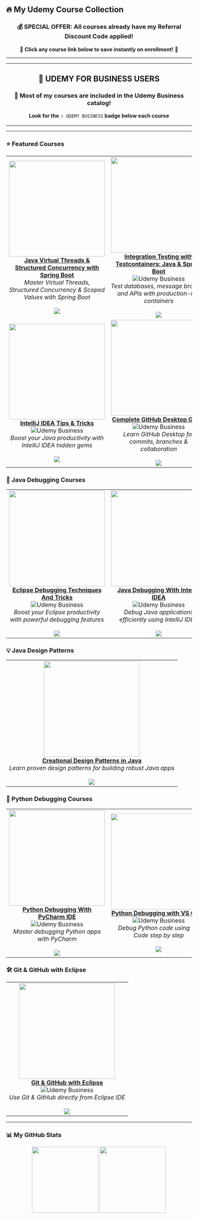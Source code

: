 ## 🔥 My Udemy Course Collection

<div align="center">

### 💰 **SPECIAL OFFER:** All courses already have my **Referral Discount Code** applied!
🎉 **Click any course link below to save instantly on enrollment!** 🎉

</div>

---

---

<div align="center">

## 💼 **UDEMY FOR BUSINESS USERS**

### 🎯 Most of my courses are included in the **Udemy Business** catalog!

**Look for the** `⭐ UDEMY BUSINESS` **badge below each course**

</div>

---

---

### ⭐ Featured Courses

<table>
  <tr>
    <td align="center">
      <a href="https://www.udemy.com/course/java-virtual-threads-structured-concurrency-with-spring-boot/?referralCode=078836F584A59839FE03">
        <img src="https://img-c.udemycdn.com/course/480x270/6688129_bd51.jpg" width="260">
        <br/><b>Java Virtual Threads & Structured Concurrency with Spring Boot</b>
      </a>
      <br/><i>Master Virtual Threads, Structured Concurrency & Scoped Values with Spring Boot</i>
      <br/><br/>
      <a href="https://www.udemy.com/course/java-virtual-threads-structured-concurrency-with-spring-boot/?referralCode=078836F584A59839FE03">
        <img src="https://img.shields.io/badge/Udemy-Enroll%20with%20Discount-brightgreen?style=for-the-badge&logo=udemy">
      </a>
    </td>
    <td align="center">
      <a href="https://www.udemy.com/course/testcontainers-integration-testing-java-spring-boot/?referralCode=CEC06C6B9D955E06D232">
        <img src="https://img-c.udemycdn.com/course/480x270/6525217_8d18_2.jpg" width="260">
        <br/><b>Integration Testing with Testcontainers: Java & Spring Boot</b>
      </a>
      <br/><img src="https://img.shields.io/badge/⭐_UDEMY_BUSINESS-5624d0?style=flat&logoColor=white" alt="Udemy Business">
      <br/><i>Test databases, message brokers, and APIs with production-like containers</i>
      <br/><br/>
      <a href="https://www.udemy.com/course/testcontainers-integration-testing-java-spring-boot/?referralCode=CEC06C6B9D955E06D232">
        <img src="https://img.shields.io/badge/Udemy-Enroll%20with%20Discount-brightgreen?style=for-the-badge&logo=udemy">
      </a>
    </td>
  </tr>
  <tr>
    <td align="center">
      <a href="https://www.udemy.com/course/intellij-idea-tips-tricks-boost-your-java-productivity/?referralCode=441FDCE063FD6C283079">
        <img src="https://img-c.udemycdn.com/course/480x270/6180669_7726.jpg" width="260">
        <br/><b>IntelliJ IDEA Tips & Tricks</b>
      </a>
      <br/><img src="https://img.shields.io/badge/⭐_UDEMY_BUSINESS-5624d0?style=flat&logoColor=white" alt="Udemy Business">
      <br/><i>Boost your Java productivity with IntelliJ IDEA hidden gems</i>
      <br/><br/>
      <a href="https://www.udemy.com/course/intellij-idea-tips-tricks-boost-your-java-productivity/?referralCode=441FDCE063FD6C283079">
        <img src="https://img.shields.io/badge/Udemy-Enroll%20with%20Discount-brightgreen?style=for-the-badge&logo=udemy">
      </a>
    </td>
    <td align="center">
      <a href="https://www.udemy.com/course/getting-started-with-github-desktop/?referralCode=B4D4C06F2EE5EF0DA450">
        <img src="https://img-c.udemycdn.com/course/480x270/6112307_3b4e_2.jpg" width="260">
        <br/><b>Complete GitHub Desktop Guide</b>
      </a>
      <br/><img src="https://img.shields.io/badge/⭐_UDEMY_BUSINESS-5624d0?style=flat&logoColor=white" alt="Udemy Business">
      <br/><i>Learn GitHub Desktop for commits, branches & collaboration</i>
      <br/><br/>
      <a href="https://www.udemy.com/course/getting-started-with-github-desktop/?referralCode=B4D4C06F2EE5EF0DA450">
        <img src="https://img.shields.io/badge/Udemy-Enroll%20with%20Discount-brightgreen?style=for-the-badge&logo=udemy">
      </a>
    </td>
  </tr>
</table>

### 🧩 Java Debugging Courses

<table>
  <tr>
    <td align="center">
      <a href="https://www.udemy.com/course/eclipse-debugging-techniques-and-tricks/?referralCode=50C340E2FEFC3F486AD6">
        <img src="https://img-c.udemycdn.com/course/480x270/417118_3afa_4.jpg" width="260">
        <br/><b>Eclipse Debugging Techniques And Tricks</b>
      </a>
      <br/><img src="https://img.shields.io/badge/⭐_UDEMY_BUSINESS-5624d0?style=flat&logoColor=white" alt="Udemy Business">
      <br/><i>Boost your Eclipse productivity with powerful debugging features</i>
      <br/><br/>
      <a href="https://www.udemy.com/course/eclipse-debugging-techniques-and-tricks/?referralCode=50C340E2FEFC3F486AD6">
        <img src="https://img.shields.io/badge/Udemy-Enroll%20with%20Discount-brightgreen?style=for-the-badge&logo=udemy">
      </a>
    </td>
    <td align="center">
      <a href="https://www.udemy.com/course/java-debugging-with-intellij-idea/?referralCode=FDEFCC7D8AE9656DA7F0">
        <img src="https://img-c.udemycdn.com/course/480x270/2608314_47e4.jpg" width="260">
        <br/><b>Java Debugging With IntelliJ IDEA</b>
      </a>
      <br/><img src="https://img.shields.io/badge/⭐_UDEMY_BUSINESS-5624d0?style=flat&logoColor=white" alt="Udemy Business">
      <br/><i>Debug Java applications efficiently using IntelliJ IDEA</i>
      <br/><br/>
      <a href="https://www.udemy.com/course/java-debugging-with-intellij-idea/?referralCode=FDEFCC7D8AE9656DA7F0">
        <img src="https://img.shields.io/badge/Udemy-Enroll%20with%20Discount-brightgreen?style=for-the-badge&logo=udemy">
      </a>
    </td>
    <td align="center">
      <a href="https://www.udemy.com/course/java-debugging-with-visual-studio-code-the-ultimate-guide/?referralCode=EC47F1AFB1B64D7991F1">
        <img src="https://img-c.udemycdn.com/course/480x270/5029852_d692_3.jpg" width="260">
        <br/><b>Java Debugging using VS Code</b>
      </a>
      <br/><img src="https://img.shields.io/badge/⭐_UDEMY_BUSINESS-5624d0?style=flat&logoColor=white" alt="Udemy Business">
      <br/><i>Learn to debug Java apps with VS Code's lightweight tools</i>
      <br/><br/>
      <a href="https://www.udemy.com/course/java-debugging-with-visual-studio-code-the-ultimate-guide/?referralCode=EC47F1AFB1B64D7991F1">
        <img src="https://img.shields.io/badge/Udemy-Enroll%20with%20Discount-brightgreen?style=for-the-badge&logo=udemy">
      </a>
    </td>
  </tr>
</table>

### 💡 Java Design Patterns

<table>
  <tr>
    <td align="center">
      <a href="https://www.udemy.com/course/design-patterns-in-javacreational/?referralCode=749F487E67E5AFF726BE">
        <img src="https://img-c.udemycdn.com/course/480x270/779796_5770_2.jpg" width="260">
        <br/><b>Creational Design Patterns in Java</b>
      </a>
      <br/><i>Learn proven design patterns for building robust Java apps</i>
      <br/><br/>
      <a href="https://www.udemy.com/course/design-patterns-in-javacreational/?referralCode=749F487E67E5AFF726BE">
        <img src="https://img.shields.io/badge/Udemy-Enroll%20with%20Discount-brightgreen?style=for-the-badge&logo=udemy">
      </a>
    </td>
  </tr>
</table>

### 🧪 Python Debugging Courses

<table>
  <tr>
    <td align="center">
      <a href="https://www.udemy.com/course/learn-python-debugging-with-pycharm-ide/?referralCode=0F22D6CC437E868C90F3">
        <img src="https://img-c.udemycdn.com/course/480x270/4840890_12a3_2.jpg" width="260">
        <br/><b>Python Debugging With PyCharm IDE</b>
      </a>
      <br/><img src="https://img.shields.io/badge/⭐_UDEMY_BUSINESS-5624d0?style=flat&logoColor=white" alt="Udemy Business">
      <br/><i>Master debugging Python apps with PyCharm</i>
      <br/><br/>
      <a href="https://www.udemy.com/course/learn-python-debugging-with-pycharm-ide/?referralCode=0F22D6CC437E868C90F3">
        <img src="https://img.shields.io/badge/Udemy-Enroll%20with%20Discount-brightgreen?style=for-the-badge&logo=udemy">
      </a>
    </td>
    <td align="center">
      <a href="https://www.udemy.com/course/python-debugging-with-visual-studio-code/?referralCode=945180A5765D7A2BDDCC">
        <img src="https://img-c.udemycdn.com/course/480x270/5029842_d36f.jpg" width="260">
        <br/><b>Python Debugging with VS Code</b>
      </a>
      <br/><img src="https://img.shields.io/badge/⭐_UDEMY_BUSINESS-5624d0?style=flat&logoColor=white" alt="Udemy Business">
      <br/><i>Debug Python code using VS Code step by step</i>
      <br/><br/>
      <a href="https://www.udemy.com/course/python-debugging-with-visual-studio-code/?referralCode=945180A5765D7A2BDDCC">
        <img src="https://img.shields.io/badge/Udemy-Enroll%20with%20Discount-brightgreen?style=for-the-badge&logo=udemy">
      </a>
    </td>
    <td align="center">
      <a href="https://www.udemy.com/course/get-started-with-python-debugging-in-visual-studio-code">
        <img src="https://img-c.udemycdn.com/course/480x270/6412275_a17d.jpg" width="260">
        <br/><b>Python Debugging in VS Code (Free)</b>
      </a>
      <br/><i>Quick start to Python debugging with VS Code</i>
      <br/><br/>
      <a href="https://www.udemy.com/course/get-started-with-python-debugging-in-visual-studio-code">
        <img src="https://img.shields.io/badge/View Free Course-blue?style=for-the-badge&logo=udemy">
      </a>
    </td>
  </tr>
</table>

### 🛠 Git & GitHub with Eclipse

<table>
  <tr>
    <td align="center">
      <a href="https://www.udemy.com/course/learn-to-use-git-and-github-with-eclipse-a-complete-guide/?referralCode=9447DB0956D60946A217">
        <img src="https://img-c.udemycdn.com/course/480x270/3369428_995b.jpg" width="260">
        <br/><b>Git & GitHub with Eclipse</b>
      </a>
      <br/><img src="https://img.shields.io/badge/⭐_UDEMY_BUSINESS-5624d0?style=flat&logoColor=white" alt="Udemy Business">
      <br/><i>Use Git & GitHub directly from Eclipse IDE</i>
      <br/><br/>
      <a href="https://www.udemy.com/course/learn-to-use-git-and-github-with-eclipse-a-complete-guide/?referralCode=9447DB0956D60946A217">
        <img src="https://img.shields.io/badge/Udemy-Enroll%20with%20Discount-brightgreen?style=for-the-badge&logo=udemy">
      </a>
    </td>
  </tr>
</table>

---

### 📊 My GitHub Stats

<p align="center">
  <img height="180em" src="https://github-readme-stats.vercel.app/api?username=j2eeexpert2015&show_icons=true&theme=tokyonight"/>
  <img height="180em" src="https://github-readme-stats.vercel.app/api/top-langs/?username=j2eeexpert2015&layout=compact&langs_count=8&theme=tokyonight"/>
</p>

